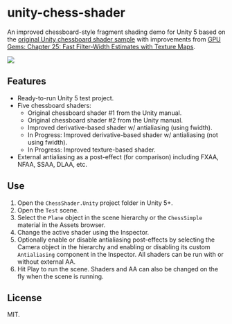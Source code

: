 unity-chess-shader
===
An improved chessboard-style fragment shading demo for Unity 5 based on the [original Unity chessboard shader sample][1] with improvements from [GPU Gems: Chapter 25: Fast Filter-Width Estimates with Texture Maps][2].

![][3]

## Features

- Ready-to-run Unity 5 test project.
- Five chessboard shaders:
  - Original chessboard shader #1 from the Unity manual.
  - Original chessboard shader #2 from the Unity manual.
  - Improved derivative-based shader w/ antialiasing (using fwidth).
  - In Progress: Improved derivative-based shader w/ antialiasing (not using fwidth).
  - In Progress: Improved texture-based shader.
- External antialiasing as a post-effect (for comparison) including FXAA, NFAA, SSAA, DLAA, etc.

## Use

1. Open the `ChessShader.Unity` project folder in Unity 5+.
2. Open the `Test` scene.
2. Select the `Plane` object in the scene hierarchy or the `ChessSimple` material in the Assets browser.
4. Change the active shader using the Inspector.
5. Optionally enable or disable antialiasing post-effects by selecting the Camera object in the hierarchy and enabling or disabling its custom `Antialiasing` component in the Inspector. All shaders can be run with or without external AA.
6. Hit Play to run the scene. Shaders and AA can also be changed on the fly when the scene is running.

## License

MIT.

[1]: http://docs.unity3d.com/Manual/SL-VertexFragmentShaderExamples.html
[2]: http://http.developer.nvidia.com/GPUGems/gpugems_ch25.html
[3]: assets/chess_shader_anim.gif
